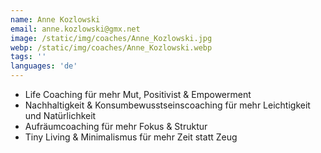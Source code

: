 ```yaml
---
name: Anne Kozlowski
email: anne.kozlowski@gmx.net
image: /static/img/coaches/Anne_Kozlowski.jpg
webp: /static/img/coaches/Anne_Kozlowski.webp
tags: ''
languages: 'de'
---
```


<ul><li>Life Coaching für mehr Mut, Positivist &amp; Empowerment</li><li>Nachhaltigkeit &amp; Konsumbewusstseinscoaching für mehr Leichtigkeit und Natürlichkeit</li><li>Aufräumcoaching für mehr Fokus &amp; Struktur</li><li>Tiny Living &amp; Minimalismus für mehr Zeit statt Zeug</li></ul>